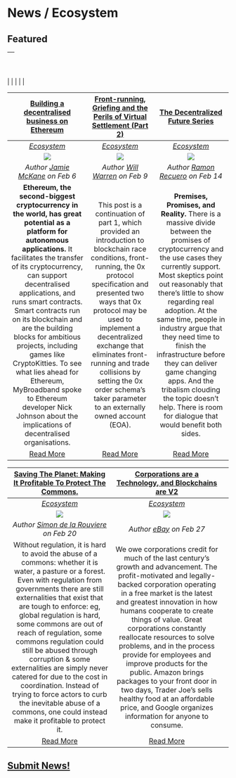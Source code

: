 # News / Ecosystem

## **Featured**
[<h2></h2>]() |
:-----------|
 |
 |
 |
 |
 |

[**Building a decentralised business on Ethereum**](https://mybroadband.co.za/news/cryptocurrency/246104-building-a-decentralised-business-on-ethereum.html) | [**Front-running, Griefing and the Perils of Virtual Settlement (Part 2)**](https://blog.0xproject.com/front-running-griefing-and-the-perils-of-virtual-settlement-part-2-921b00109e21) | [**The Decentralized Future Series**](https://blog.ycombinator.com/the-decentralized-future-series/) |
:-----------:|:-----------:|:-----------:|
[_Ecosystem_](ecosystem.md) | [_Ecosystem_](ecosystem.md)  | [_Ecosystem_](ecosystem.md)  |
[<img src="https://mybroadband.co.za/news/wp-content/uploads/2017/12/Ethereum-logo-plain.jpg">](https://mybroadband.co.za/news/cryptocurrency/246104-building-a-decentralised-business-on-ethereum.html) | [<img src="../images/monthly_no_image.png">](https://blog.aragon.one/announcing-aragon-labs-a679693429ae) | [<img src="../images/monthly_no_image.png">](https://blog.ycombinator.com/the-decentralized-future-series/) |
_Author [Jamie McKane](https://mybroadband.co.za/news/author/jamie-mckane) on Feb 6_ | _Author [Will Warren](https://blog.0xproject.com/@willwarren89) on Feb 9_ | _Author [Ramon Recuero](https://blog.ycombinator.com/author/ramon-recuero/) on Feb 14_ |
**Ethereum, the second-biggest cryptocurrency in the world, has great potential as a platform for autonomous applications.** It facilitates the transfer of its cryptocurrency, can support decentralised applications, and runs smart contracts. Smart contracts run on its blockchain and are the building blocks for ambitious projects, including games like CryptoKitties. To see what lies ahead for Ethereum, MyBroadband spoke to Ethereum developer Nick Johnson about the implications of decentralised organisations.| This post is a continuation of part 1, which provided an introduction to blockchain race conditions, front-running, the 0x protocol specification and presented two ways that 0x protocol may be used to implement a decentralized exchange that eliminates front-running and trade collisions by setting the 0x order schema’s taker parameter to an externally owned account (EOA). | **Premises, Promises, and Reality.** There is a massive divide between the promises of cryptocurrency and the use cases they currently support. Most skeptics point out reasonably that there’s little to show regarding real adoption. At the same time, people in industry argue that they need time to finish the infrastructure before they can deliver game changing apps. And the tribalism clouding the topic doesn’t help. There is room for dialogue that would benefit both sides. |
[Read More](https://mybroadband.co.za/news/cryptocurrency/246104-building-a-decentralised-business-on-ethereum.html) |[Read More](https://blog.0xproject.com/front-running-griefing-and-the-perils-of-virtual-settlement-part-2-921b00109e21) | [Read More](https://blog.ycombinator.com/the-decentralized-future-series/) |

[**Saving The Planet: Making It Profitable To Protect The Commons.**](https://medium.com/@simondlr/saving-the-planet-making-it-profitable-to-protect-the-commons-50393906fe22) | [**Corporations are a Technology, and Blockchains are V2**](https://medium.com/@ebay787/corporations-are-a-technology-and-blockchains-are-v2-909597a2a0ed) | |
:-----------:|:-----------:|:-----------:|
[_Ecosystem_](ecosystem.md) | [_Ecosystem_](ecosystem.md) | |
[<img src="https://cdn-images-1.medium.com/max/1800/0*bkMWRWPxF4_tOUgQ.">](https://medium.com/@simondlr/saving-the-planet-making-it-profitable-to-protect-the-commons-50393906fe22) | [<img src="https://cdn-images-1.medium.com/max/1800/1*WmDXLSj1msvxw20WuhN-Sw.jpeg">](https://medium.com/@ebay787/corporations-are-a-technology-and-blockchains-are-v2-909597a2a0ed) | |
_Author [Simon de la Rouviere](https://medium.com/@simondlr) on Feb 20_ | _Author [eBay](https://medium.com/@ebay787) on Feb 27_ | |
Without regulation, it is hard to avoid the abuse of a commons: whether it is water, a pasture or a forest. Even with regulation from governments there are still externalities that exist that are tough to enforce: eg, global regulation is hard, some commons are out of reach of regulation, some commons regulation could still be abused through corruption & some externalities are simply never catered for due to the cost in coordination. Instead of trying to force actors to curb the inevitable abuse of a commons, one could instead make it profitable to protect it. | We owe corporations credit for much of the last century’s growth and advancement. The profit-motivated and legally-backed corporation operating in a free market is the latest and greatest innovation in how humans cooperate to create things of value. Great corporations constantly reallocate resources to solve problems, and in the process provide for employees and improve products for the public. Amazon brings packages to your front door in two days, Trader Joe’s sells healthy food at an affordable price, and Google organizes information for anyone to consume. | |
[Read More](https://medium.com/@simondlr/saving-the-planet-making-it-profitable-to-protect-the-commons-50393906fe22) | [Read More](https://medium.com/@ebay787/corporations-are-a-technology-and-blockchains-are-v2-909597a2a0ed) |

## [Submit News!](../guides/guide_for_submitting_news.md)

